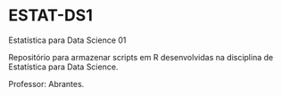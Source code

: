# ESTAT-DS1
Estatística para Data Science 01

Repositório para armazenar scripts em R desenvolvidas na disciplina de Estatística para Data Science.

Professor: Abrantes.
